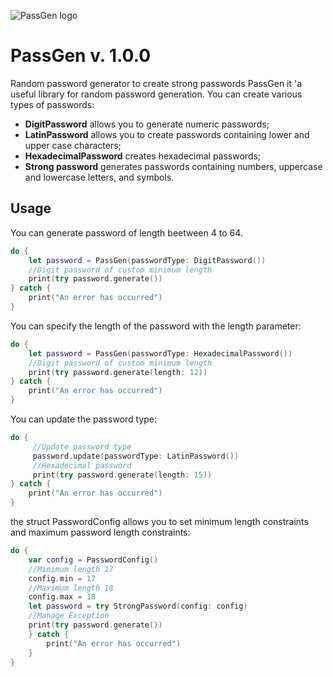 ![PassGen logo](https://i.imgur.com/Dc3itmD.jpg)

# PassGen v. 1.0.0
Random password generator to create strong passwords
PassGen it 'a useful library for random password generation.
You can create various types of passwords:
* **DigitPassword** allows you to generate numeric passwords;
* **LatinPassword** allows you to create passwords containing lower and upper case characters;
* **HexadecimalPassword** creates hexadecimal passwords;
* **Strong password** generates passwords containing numbers, uppercase and lowercase letters, and symbols.

##  Usage
You can generate password of length beetween 4 to 64. 
```swift
do {
    let password = PassGen(passwordType: DigitPassword())
    //Digit password of custom minimum length
    print(try password.generate())
} catch {
    print("An error has occurred")
}
```
You can specify the length of the password with the length parameter:
```swift
do {
    let password = PassGen(passwordType: HexadecimalPassword())
    //Digit password of custom minimum length
    print(try password.generate(length: 12))
} catch {
    print("An error has occurred")
}
```
You can update the password type:
```swift
do {
	 //Update password type
	 password.update(passwordType: LatinPassword())
	 //Hexadecimal password
	 print(try password.generate(length: 15))
} catch {
    print("An error has occurred")
}
```
the struct PasswordConfig allows you to set minimum length constraints and maximum password length constraints:
```swift
do {
	var config = PasswordConfig()
	//Minimum length 17
	config.min = 17
	//Maximum length 18
	config.max = 18
	let password = try StrongPassword(config: config)
	//Manage Exception
	print(try password.generate())
	} catch {
	    print("An error has occurred")
    }
}
```



